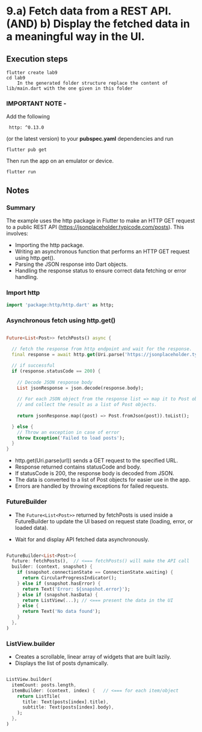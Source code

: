 # 9.a) Fetch data from a REST API. (AND) b) Display the fetched data in a meaningful way in the UI.

## Execution steps

```
flutter create lab9
cd lab9
    In the generated folder structure replace the content of lib/main.dart with the one given in this folder 
```

### IMPORTANT NOTE - 

Add the following 

```
 http: ^0.13.0 
``` 

(or the latest version) to your **pubspec.yaml** dependencies and run 

```
flutter pub get
```

Then run the app on an emulator or device.

```
flutter run 
```

## Notes

### Summary 

The example uses the http package in Flutter to make an HTTP GET request to a public REST API (https://jsonplaceholder.typicode.com/posts). This involves:

* Importing the http package.
* Writing an asynchronous function that performs an HTTP GET request using http.get().
* Parsing the JSON response into Dart objects.
* Handling the response status to ensure correct data fetching or error handling.

### Import http 

```dart
import 'package:http/http.dart' as http;
```

### Asynchronous fetch using http.get()

```dart

Future<List<Post>> fetchPosts() async {

  // fetch the response from http endpoint and wait for the response.    
  final response = await http.get(Uri.parse('https://jsonplaceholder.typicode.com/posts'));

  // if successful 
  if (response.statusCode == 200) {
    
    // Decode JSON response body
    List jsonResponse = json.decode(response.body);
    
    // For each JSON object from the response list => map it to Post object
    // and collect the result as a list of Post objects.
    
    return jsonResponse.map((post) => Post.fromJson(post)).toList();

  } else {
    // Throw an exception in case of error
    throw Exception('Failed to load posts');
  }
}

```

* http.get(Uri.parse(url)) sends a GET request to the specified URL.
* Response returned contains statusCode and body.
* If statusCode is 200, the response body is decoded from JSON.
* The data is converted to a list of Post objects for easier use in the app.
* Errors are handled by throwing exceptions for failed requests.


### FutureBuilder

* The `Future<List<Post>>` returned by fetchPosts is used inside a FutureBuilder to update the UI based on request state (loading, error, or loaded data).

* Wait for and display API fetched data asynchronously.

```dart

FutureBuilder<List<Post>>(
  future: fetchPosts(),  // <=== fetchPosts() will make the API call 
  builder: (context, snapshot) {
    if (snapshot.connectionState == ConnectionState.waiting) {
      return CircularProgressIndicator();
    } else if (snapshot.hasError) {
      return Text('Error: ${snapshot.error}');
    } else if (snapshot.hasData) {
      return ListView(...); // <=== present the data in the UI 
    } else {
      return Text('No data found');
    }
  },
)

```

### ListView.builder

* Creates a scrollable, linear array of widgets that are built lazily.
* Displays the list of posts dynamically.

```dart

ListView.builder(
  itemCount: posts.length,
  itemBuilder: (context, index) {   // <=== for each item/object 
    return ListTile(
      title: Text(posts[index].title),
      subtitle: Text(posts[index].body),
    );
  },
)

```